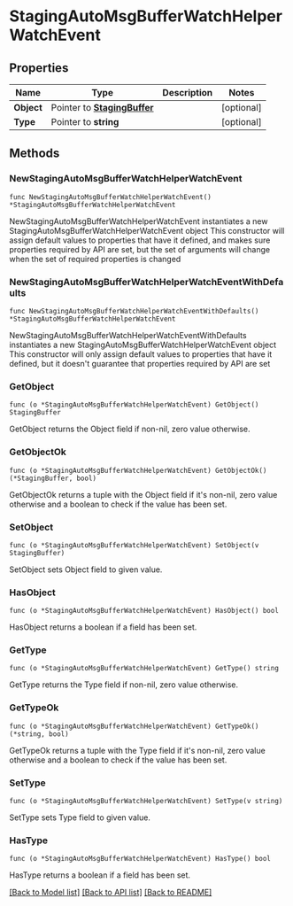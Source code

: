 # StagingAutoMsgBufferWatchHelperWatchEvent

## Properties

Name | Type | Description | Notes
------------ | ------------- | ------------- | -------------
**Object** | Pointer to [**StagingBuffer**](stagingBuffer.md) |  | [optional] 
**Type** | Pointer to **string** |  | [optional] 

## Methods

### NewStagingAutoMsgBufferWatchHelperWatchEvent

`func NewStagingAutoMsgBufferWatchHelperWatchEvent() *StagingAutoMsgBufferWatchHelperWatchEvent`

NewStagingAutoMsgBufferWatchHelperWatchEvent instantiates a new StagingAutoMsgBufferWatchHelperWatchEvent object
This constructor will assign default values to properties that have it defined,
and makes sure properties required by API are set, but the set of arguments
will change when the set of required properties is changed

### NewStagingAutoMsgBufferWatchHelperWatchEventWithDefaults

`func NewStagingAutoMsgBufferWatchHelperWatchEventWithDefaults() *StagingAutoMsgBufferWatchHelperWatchEvent`

NewStagingAutoMsgBufferWatchHelperWatchEventWithDefaults instantiates a new StagingAutoMsgBufferWatchHelperWatchEvent object
This constructor will only assign default values to properties that have it defined,
but it doesn't guarantee that properties required by API are set

### GetObject

`func (o *StagingAutoMsgBufferWatchHelperWatchEvent) GetObject() StagingBuffer`

GetObject returns the Object field if non-nil, zero value otherwise.

### GetObjectOk

`func (o *StagingAutoMsgBufferWatchHelperWatchEvent) GetObjectOk() (*StagingBuffer, bool)`

GetObjectOk returns a tuple with the Object field if it's non-nil, zero value otherwise
and a boolean to check if the value has been set.

### SetObject

`func (o *StagingAutoMsgBufferWatchHelperWatchEvent) SetObject(v StagingBuffer)`

SetObject sets Object field to given value.

### HasObject

`func (o *StagingAutoMsgBufferWatchHelperWatchEvent) HasObject() bool`

HasObject returns a boolean if a field has been set.

### GetType

`func (o *StagingAutoMsgBufferWatchHelperWatchEvent) GetType() string`

GetType returns the Type field if non-nil, zero value otherwise.

### GetTypeOk

`func (o *StagingAutoMsgBufferWatchHelperWatchEvent) GetTypeOk() (*string, bool)`

GetTypeOk returns a tuple with the Type field if it's non-nil, zero value otherwise
and a boolean to check if the value has been set.

### SetType

`func (o *StagingAutoMsgBufferWatchHelperWatchEvent) SetType(v string)`

SetType sets Type field to given value.

### HasType

`func (o *StagingAutoMsgBufferWatchHelperWatchEvent) HasType() bool`

HasType returns a boolean if a field has been set.


[[Back to Model list]](../README.md#documentation-for-models) [[Back to API list]](../README.md#documentation-for-api-endpoints) [[Back to README]](../README.md)



